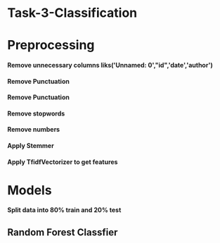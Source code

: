 # Task-3-Classification
# Preprocessing 
#### Remove unnecessary columns liks('Unnamed: 0',"id",'date','author')
#### Remove Punctuation
#### Remove Punctuation
#### Remove stopwords
#### Remove numbers
#### Apply Stemmer
#### Apply TfidfVectorizer to get features
# Models
#### Split data into 80% train and 20% test
## Random Forest Classfier
